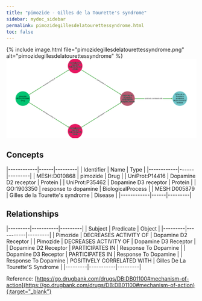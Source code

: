 ```yaml
---
title: "pimozide - Gilles de la Tourette's syndrome"
sidebar: mydoc_sidebar
permalink: pimozidegillesdelatourettessyndrome.html
toc: false 
---
```


{% include image.html file="pimozidegillesdelatourettessyndrome.png" alt="pimozidegillesdelatourettessyndrome" %}![Path Visualization](/images/pimozidegillesdelatourettessyndrome.png)

## Concepts

|------------|------|---------|
| Identifier | Name | Type    |
|------------|------|---------|
| MESH:D010868 | pimozide | Drug |
| UniProt:P14416 | Dopamine D2 receptor | Protein |
| UniProt:P35462 | Dopamine D3 receptor | Protein |
| GO:1903350 | response to dopamine | BiologicalProcess |
| MESH:D005879 | Gilles de la Tourette's syndrome | Disease |
|------------|------|---------|

## Relationships

|---------|-----------|---------|
| Subject | Predicate | Object  |
|---------|-----------|---------|
| Pimozide | DECREASES ACTIVITY OF | Dopamine D2 Receptor |
| Pimozide | DECREASES ACTIVITY OF | Dopamine D3 Receptor |
| Dopamine D2 Receptor | PARTICIPATES IN | Response To Dopamine |
| Dopamine D3 Receptor | PARTICIPATES IN | Response To Dopamine |
| Response To Dopamine | POSITIVELY CORRELATED WITH | Gilles De La Tourette'S Syndrome |
|---------|-----------|---------|

Reference: [https://go.drugbank.com/drugs/DB:DB01100#mechanism-of-action](https://go.drugbank.com/drugs/DB:DB01100#mechanism-of-action){:target="_blank"}